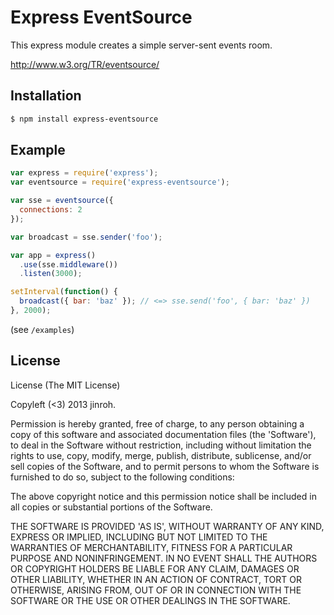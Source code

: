# Express EventSource

This express module creates a simple server-sent events room.

http://www.w3.org/TR/eventsource/

## Installation

```sh
$ npm install express-eventsource
```

## Example

```javascript
var express = require('express');
var eventsource = require('express-eventsource');

var sse = eventsource({
  connections: 2
});

var broadcast = sse.sender('foo');

var app = express()
  .use(sse.middleware())
  .listen(3000);

setInterval(function() {
  broadcast({ bar: 'baz' }); // <=> sse.send('foo', { bar: 'baz' })
}, 2000);

```

(see `/examples`)

## License

License
(The MIT License)

Copyleft (<3) 2013 jinroh.

Permission is hereby granted, free of charge, to any person obtaining a copy of this software and associated documentation files (the 'Software'), to deal in the Software without restriction, including without limitation the rights to use, copy, modify, merge, publish, distribute, sublicense, and/or sell copies of the Software, and to permit persons to whom the Software is furnished to do so, subject to the following conditions:

The above copyright notice and this permission notice shall be included in all copies or substantial portions of the Software.

THE SOFTWARE IS PROVIDED 'AS IS', WITHOUT WARRANTY OF ANY KIND, EXPRESS OR IMPLIED, INCLUDING BUT NOT LIMITED TO THE WARRANTIES OF MERCHANTABILITY, FITNESS FOR A PARTICULAR PURPOSE AND NONINFRINGEMENT. IN NO EVENT SHALL THE AUTHORS OR COPYRIGHT HOLDERS BE LIABLE FOR ANY CLAIM, DAMAGES OR OTHER LIABILITY, WHETHER IN AN ACTION OF CONTRACT, TORT OR OTHERWISE, ARISING FROM, OUT OF OR IN CONNECTION WITH THE SOFTWARE OR THE USE OR OTHER DEALINGS IN THE SOFTWARE.

